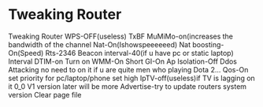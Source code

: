 # Tweaking Router
Tweaking Router 
WPS-OFF(useless)
TxBF MuMiMo-on(increases the bandwidth of the channel
Nat-On(Ishowspeeeeeed)
Nat boosting-On(Speed)
Rts-2346
Beacon interval-40(if u have pc or static laptop)
Interval DTIM-on
Turn on WMM-On
Short GI-On
Ap Isolation-Off
Ddos Attacking no need to on it if u are quite men who playing Dota 2...
Qos-On set priority for pc/laptop/phone set high
IpTV-off(useless)if TV is lagging on it
0_0
V1 version later will be more
Advertise-try to update routers system version
Clear page file
